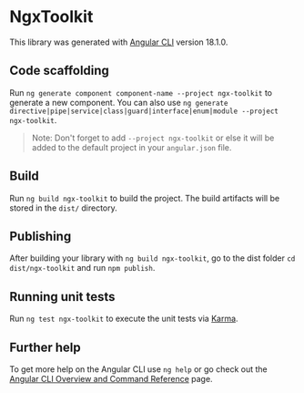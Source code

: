 # NgxToolkit

This library was generated with [Angular CLI](https://github.com/angular/angular-cli) version 18.1.0.

## Code scaffolding

Run `ng generate component component-name --project ngx-toolkit` to generate a new component. You can also use `ng generate directive|pipe|service|class|guard|interface|enum|module --project ngx-toolkit`.
> Note: Don't forget to add `--project ngx-toolkit` or else it will be added to the default project in your `angular.json` file. 

## Build

Run `ng build ngx-toolkit` to build the project. The build artifacts will be stored in the `dist/` directory.

## Publishing

After building your library with `ng build ngx-toolkit`, go to the dist folder `cd dist/ngx-toolkit` and run `npm publish`.

## Running unit tests

Run `ng test ngx-toolkit` to execute the unit tests via [Karma](https://karma-runner.github.io).

## Further help

To get more help on the Angular CLI use `ng help` or go check out the [Angular CLI Overview and Command Reference](https://angular.dev/tools/cli) page.

